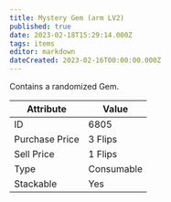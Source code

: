 ```yaml
---
title: Mystery Gem (arm LV2)
published: true
date: 2023-02-18T15:29:14.000Z
tags: items
editor: markdown
dateCreated: 2023-02-16T00:00:00.000Z
---
```


Contains a randomized Gem.

|Attribute|Value|
|-|-|
|ID|6805|
|Purchase Price|3 Flips|
|Sell Price|1 Flips|
|Type|Consumable|
|Stackable|Yes|

